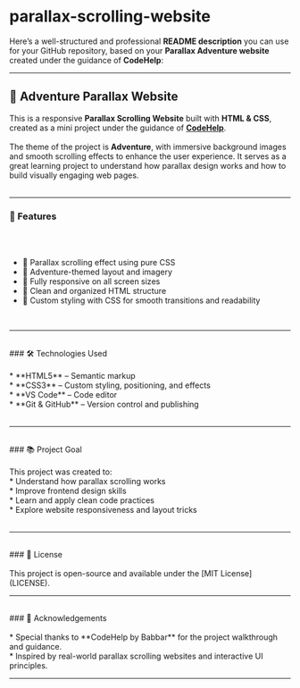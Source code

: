 # parallax-scrolling-website
Here’s a well-structured and professional **README description** you can use for your GitHub repository, based on your **Parallax Adventure website** created under the guidance of **CodeHelp**:

---

## 🌄 Adventure Parallax Website

This is a responsive **Parallax Scrolling Website** built with **HTML & CSS**, created as a mini project under the guidance of **[CodeHelp](https://www.youtube.com/@CodeHelp)**.
<br><br>
The theme of the project is **Adventure**, with immersive background images and smooth scrolling effects to enhance the user experience. It serves as a great learning project to understand how parallax design works and how to build visually engaging web pages.
<br><br>
<hr>

### 🚀 Features
<br><br>
* 🌌 Parallax scrolling effect using pure CSS
  <br>
* 🧭 Adventure-themed layout and imagery<br>
* 📱 Fully responsive on all screen sizes<br>
* 🎯 Clean and organized HTML structure<br>
* 🎨 Custom styling with CSS for smooth transitions and readability<br>
<br>
<hr><br>
### 🛠️ Technologies Used
<br><br>
* **HTML5** – Semantic markup<br>
* **CSS3** – Custom styling, positioning, and effects<br>
* **VS Code** – Code editor<br>
* **Git & GitHub** – Version control and publishing<br>
<br>
<hr>
<br>
### 📚 Project Goal
<br><br>
This project was created to:
<br>
* Understand how parallax scrolling works<br>
* Improve frontend design skills<br>
* Learn and apply clean code practices<br>
* Explore website responsiveness and layout tricks<br>
<br>
<hr>
<br>
### 📄 License
<br><br>
This project is open-source and available under the [MIT License](LICENSE).
<br>
<hr>
<br>
### 🙌 Acknowledgements
<br><br>
* Special thanks to **CodeHelp by Babbar** for the project walkthrough and guidance.<br>
* Inspired by real-world parallax scrolling websites and interactive UI principles.<br>
<hr>


